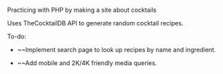 
Practicing with PHP by making a site about cocktails

Uses TheCocktailDB API to generate random cocktail recipes.

To-do: 

* ~~Implement search page to look up recipes by name and ingredient.

* ~~Add mobile and 2K/4K friendly media queries.
